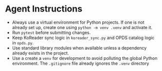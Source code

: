# Agent Instructions

- Always use a virtual environment for Python projects. If one is not already set up, create one using `python -m venv .venv` and activate it.
- Run `pytest` before submitting changes.
- Keep KoReader sync logic in `koreader_sync.py` and OPDS catalog logic in `opds.py`.
- Use standard library modules when available unless a dependency already exists in the project.
- Use a create a `venv` for development to avoid polluting the global Python environment. The `.gitignore` file already ignores the `.venv` directory